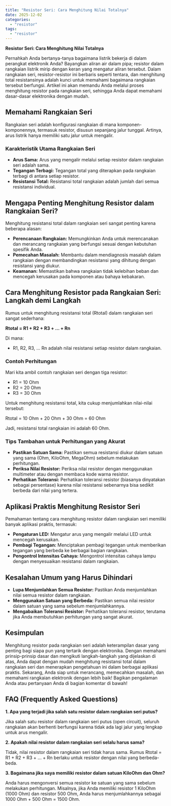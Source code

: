```yaml
---
title: "Resistor Seri: Cara Menghitung Nilai Totalnya"
date: 2025-12-02
categories: 
  - "resistor"
tags: 
  - "resistor"
---
```


**Resistor Seri: Cara Menghitung Nilai Totalnya**

Pernahkah Anda bertanya-tanya bagaimana listrik bekerja di dalam perangkat elektronik Anda? Bayangkan aliran air dalam pipa; resistor dalam rangkaian listrik mirip dengan keran yang mengatur aliran tersebut. Dalam rangkaian seri, resistor-resistor ini berbaris seperti tentara, dan menghitung total resistansinya adalah kunci untuk memahami bagaimana rangkaian tersebut berfungsi. Artikel ini akan memandu Anda melalui proses menghitung resistor pada rangkaian seri, sehingga Anda dapat memahami dasar-dasar elektronika dengan mudah.

## Memahami Rangkaian Seri

Rangkaian seri adalah konfigurasi rangkaian di mana komponen-komponennya, termasuk resistor, disusun sepanjang jalur tunggal. Artinya, arus listrik hanya memiliki satu jalur untuk mengalir.

### Karakteristik Utama Rangkaian Seri

- **Arus Sama:** Arus yang mengalir melalui setiap resistor dalam rangkaian seri adalah sama.
- **Tegangan Terbagi:** Tegangan total yang diterapkan pada rangkaian terbagi di antara setiap resistor.
- **Resistansi Total:** Resistansi total rangkaian adalah jumlah dari semua resistansi individual.

## Mengapa Penting Menghitung Resistor dalam Rangkaian Seri?

Menghitung resistansi total dalam rangkaian seri sangat penting karena beberapa alasan:

- **Perencanaan Rangkaian:** Memungkinkan Anda untuk merencanakan dan merancang rangkaian yang berfungsi sesuai dengan kebutuhan spesifik Anda.
- **Pemecahan Masalah:** Membantu dalam mendiagnosis masalah dalam rangkaian dengan membandingkan resistansi yang dihitung dengan resistansi yang diukur.
- **Keamanan:** Memastikan bahwa rangkaian tidak kelebihan beban dan mencegah kerusakan pada komponen atau bahaya kebakaran.

## Cara Menghitung Resistor pada Rangkaian Seri: Langkah demi Langkah

Rumus untuk menghitung resistansi total (Rtotal) dalam rangkaian seri sangat sederhana:

**Rtotal = R1 + R2 + R3 + ... + Rn**

Di mana:

- R1, R2, R3, ... Rn adalah nilai resistansi setiap resistor dalam rangkaian.

### Contoh Perhitungan

Mari kita ambil contoh rangkaian seri dengan tiga resistor:

- R1 = 10 Ohm
- R2 = 20 Ohm
- R3 = 30 Ohm

Untuk menghitung resistansi total, kita cukup menjumlahkan nilai-nilai tersebut:

Rtotal = 10 Ohm + 20 Ohm + 30 Ohm = 60 Ohm

Jadi, resistansi total rangkaian ini adalah 60 Ohm.

### Tips Tambahan untuk Perhitungan yang Akurat

- **Pastikan Satuan Sama:** Pastikan semua resistansi diukur dalam satuan yang sama (Ohm, KiloOhm, MegaOhm) sebelum melakukan perhitungan.
- **Periksa Nilai Resistor:** Periksa nilai resistor dengan menggunakan multimeter atau dengan membaca kode warna resistor.
- **Perhatikan Toleransi:** Perhatikan toleransi resistor (biasanya dinyatakan sebagai persentase) karena nilai resistansi sebenarnya bisa sedikit berbeda dari nilai yang tertera.

## Aplikasi Praktis Menghitung Resistor Seri

Pemahaman tentang cara menghitung resistor dalam rangkaian seri memiliki banyak aplikasi praktis, termasuk:

- **Pengaturan LED:** Mengatur arus yang mengalir melalui LED untuk mencegah kerusakan.
- **Pembagi Tegangan:** Menciptakan pembagi tegangan untuk memberikan tegangan yang berbeda ke berbagai bagian rangkaian.
- **Pengontrol Intensitas Cahaya:** Mengontrol intensitas cahaya lampu dengan menyesuaikan resistansi dalam rangkaian.

## Kesalahan Umum yang Harus Dihindari

- **Lupa Menjumlahkan Semua Resistor:** Pastikan Anda menjumlahkan nilai semua resistor dalam rangkaian.
- **Menggunakan Satuan yang Berbeda:** Pastikan semua nilai resistor dalam satuan yang sama sebelum menjumlahkannya.
- **Mengabaikan Toleransi Resistor:** Perhatikan toleransi resistor, terutama jika Anda membutuhkan perhitungan yang sangat akurat.

## Kesimpulan

Menghitung resistor pada rangkaian seri adalah keterampilan dasar yang penting bagi siapa pun yang tertarik dengan elektronika. Dengan memahami prinsip-prinsip dasar dan mengikuti langkah-langkah yang dijelaskan di atas, Anda dapat dengan mudah menghitung resistansi total dalam rangkaian seri dan menerapkan pengetahuan ini dalam berbagai aplikasi praktis. Sekarang, Anda siap untuk merancang, memecahkan masalah, dan memahami rangkaian elektronik dengan lebih baik! Bagikan pengalaman Anda atau pertanyaan Anda di bagian komentar di bawah!

## FAQ (Frequently Asked Questions)

**1\. Apa yang terjadi jika salah satu resistor dalam rangkaian seri putus?**

Jika salah satu resistor dalam rangkaian seri putus (open circuit), seluruh rangkaian akan berhenti berfungsi karena tidak ada lagi jalur yang lengkap untuk arus mengalir.

**2\. Apakah nilai resistor dalam rangkaian seri selalu harus sama?**

Tidak, nilai resistor dalam rangkaian seri tidak harus sama. Rumus Rtotal = R1 + R2 + R3 + ... + Rn berlaku untuk resistor dengan nilai yang berbeda-beda.

**3\. Bagaimana jika saya memiliki resistor dalam satuan KiloOhm dan Ohm?**

Anda harus mengonversi semua resistor ke satuan yang sama sebelum melakukan perhitungan. Misalnya, jika Anda memiliki resistor 1 KiloOhm (1000 Ohm) dan resistor 500 Ohm, Anda harus menjumlahkannya sebagai 1000 Ohm + 500 Ohm = 1500 Ohm.
